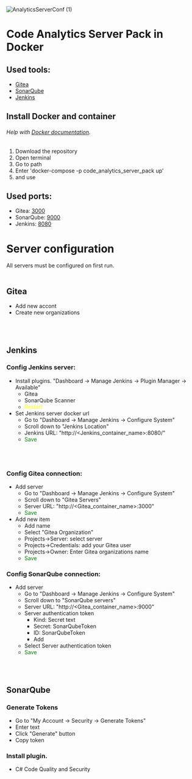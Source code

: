 ![AnalyticsServerConf (1)](https://user-images.githubusercontent.com/37985054/131468123-2ac3b96c-d977-4182-add4-8ebcc0608600.jpg)
# Code Analytics Server Pack in Docker
## Used tools:
- [Gitea](https://gitea.io/en-us/)
- [SonarQube](https://www.sonarqube.org/)
- [Jenkins](https://www.jenkins.io/)

## Install Docker and container
###### Help with [Docker documentation](https://docs.docker.com/get-docker/).

1. Download the repository 
2. Open terminal
3. Go to path
4. Enter 'docker-compose -p code_analytics_server_pack up'
5. and use

## Used ports:
- Gitea: [3000](http://localhost:3000/)
- SonarQube: [9000](http://localhost:9000/)
- Jenkins: [8080](http://localhost:8080/)

# Server configuration
All servers must be configured on first run.
<br/>
<br/>
## Gitea
- Add new accont
- Create new organizations
<br/>
<br/>

## Jenkins
### Config Jenkins server:
- Install plugins. "Dashboard -> Manage Jenkins -> Plugin Manager -> Available"
    - Gitea
    - SonarQube Scanner
    - <font color="yellow"> Restart </font>
- Set Jenkins server docker url 
    - Go to "Dashboard -> Manage Jenkins -> Configure System"
    - Scroll down to "Jenkins Location"
    - Jenkins URL: "http://<Jenkins_container_name>:8080/"
    - <font color="green"> Save </font>
<br/>
<br/>

### Config Gitea connection:
- Add server
    - Go to "Dashboard -> Manage Jenkins -> Configure System"
    - Scroll down to "Gitea Servers"
    - Server URL: "http://<Gitea_container_name>:3000"
    - <font color="green"> Save </font>
- Add new item
    - Add name
    - Select "Gitea Organization"
    - Projects->Server: select server
    - Projects->Credentials: add your Gitea user
    - Projects->Owner: Enter Gitea organizations name
    - <font color="green"> Save </font>
### Config SonarQube connection:
- Add server
    - Go to "Dashboard -> Manage Jenkins -> Configure System"
    - Scroll down to "SonarQube servers"
    - Server URL: "http://<Gitea_container_name>:9000"
    - Server authentication token
        - Kind: Secret text
        - Secret: SonarQubeToken
        - ID: SonarQubeToken
        - Add
    - Select Server authentication token
    - <font color="green"> Save </font>
<br/>
<br/>

## SonarQube
### Generate Tokens
- Go to "My Account -> Security -> Generate Tokens"
- Enter text
- Click "Generate" button
- Copy token

### Install plugin.
- C# Code Quality and Security